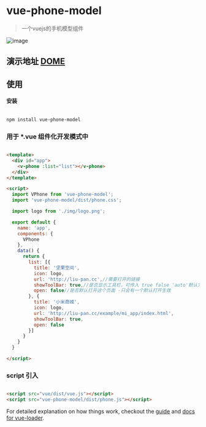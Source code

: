 # vue-phone-model

>一个vuejs的手机模型组件

![image](http://git.oschina.net/liupan520/vue-phone-model/raw/master/p.jpg)

## 演示地址 [DOME](http://liu-pan.cc/phone)

## 使用

#### 安装

``` bash

npm install vue-phone-model

```

### 用于 *.vue 组件化开发模式中


``` html

<template>
  <div id="app">
    <v-phone :list="list"></v-phone>
  </div>
</template>

<script>
  import VPhone from 'vue-phone-model';
  import 'vue-phone-model/dist/phone.css';

  import logo from './img/logo.png';

  export default {
    name: 'app',
    components: {
      VPhone
    },
    data() {
      return {
        list: [{
          title: '坚果空间',
          icon: logo,
          url: 'http://liu-pan.cc',//需要打开的链接 
          showToolBar: true,//是否显示工具栏，可传入 true false 'auto'默认为 'auto',组件会根据打开网页的 meta属性决定
          open: false//是否默认打开这个页面 -只会有一个默认打开生效
        }, {
          title: '小米商城',
          icon: logo,
          url: 'http://liu-pan.cc/example/mi_app/index.html',
          showToolBar: true,
          open: false
        }]
      }
    }
  }

</script>

```
### script 引入 

``` html

<script src="vue/dist/vue.js"></script>
<script src="vue-phone-model/dist/phone.js"></script>

```

For detailed explanation on how things work, checkout the [guide](http://vuejs-templates.github.io/webpack/) and [docs for vue-loader](http://vuejs.github.io/vue-loader).
